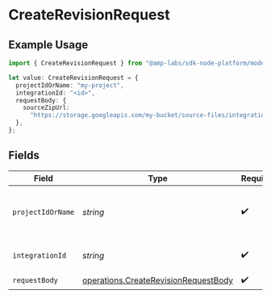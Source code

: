 # CreateRevisionRequest

## Example Usage

```typescript
import { CreateRevisionRequest } from "@amp-labs/sdk-node-platform/models/operations";

let value: CreateRevisionRequest = {
  projectIdOrName: "my-project",
  integrationId: "<id>",
  requestBody: {
    sourceZipUrl:
      "https://storage.googleapis.com/my-bucket/source-files/integration-v1.2.3.zip",
  },
};
```

## Fields

| Field                                                                                        | Type                                                                                         | Required                                                                                     | Description                                                                                  | Example                                                                                      |
| -------------------------------------------------------------------------------------------- | -------------------------------------------------------------------------------------------- | -------------------------------------------------------------------------------------------- | -------------------------------------------------------------------------------------------- | -------------------------------------------------------------------------------------------- |
| `projectIdOrName`                                                                            | *string*                                                                                     | :heavy_check_mark:                                                                           | The Ampersand project ID or project name.                                                    | my-project                                                                                   |
| `integrationId`                                                                              | *string*                                                                                     | :heavy_check_mark:                                                                           | The integration ID.                                                                          |                                                                                              |
| `requestBody`                                                                                | [operations.CreateRevisionRequestBody](../../models/operations/createrevisionrequestbody.md) | :heavy_check_mark:                                                                           | N/A                                                                                          |                                                                                              |